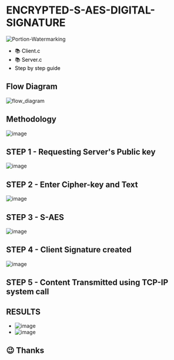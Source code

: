# ENCRYPTED-S-AES-DIGITAL-SIGNATURE
![Portion-Watermarking](https://socialify.git.ci/suva007/ENCRYPTED-S-AES-DIGITAL-SIGNATURE-/image?description=1&descriptionEditable=Client%20server%20communication%20is%20secured%20using%20S-AES%20algorithm%20and%20digitally%20signed%20before%20transmitting.&font=KoHo&language=1&name=1&owner=1&pattern=Floating%20Cogs&theme=Dark)

- <a href="https://github.com/suva007/ENCRYPTED-S-AES-DIGITAL-SIGNATURE-/blob/main/client.c" title="Link to notebook" style="background-color:#FFFFFF;color:#000000;text-decoration:none">📚 Client.c </a>
- <a href="https://github.com/suva007/ENCRYPTED-S-AES-DIGITAL-SIGNATURE-/blob/main/server.c" title="Link to notebook" style="background-color:#FFFFFF;color:#000000;text-decoration:none">📚 Server.c </a>
- <a href="https://github.com/suva007/ENCRYPTED-S-AES-DIGITAL-SIGNATURE-/blob/main/readme.pdf" title="Link to notebook" style="background-color:#FFFFFF;color:#000000;text-decoration:none"> Step by step guide </a>

## Flow Diagram
![flow_diagram](https://user-images.githubusercontent.com/38084433/119720549-b915ad00-be87-11eb-816f-5a6fa27c4b7a.png)

## Methodology
![image](https://user-images.githubusercontent.com/38084433/148695734-eea4e977-ac9c-451e-b1ce-474415c34acb.png)

## STEP 1 - Requesting Server's Public key
![image](https://user-images.githubusercontent.com/38084433/148695348-84db66d5-e301-4e28-87cc-ccd440496076.png)

## STEP 2 - Enter Cipher-key and Text 
![image](https://user-images.githubusercontent.com/38084433/148695499-8f142b98-dadd-4589-94ce-9e5302aaa18b.png)

## STEP 3 - S-AES 
![image](https://user-images.githubusercontent.com/38084433/148695566-f04bf19a-8f90-4e73-89bb-e3e05b4da452.png)

## STEP 4 - Client Signature created
![image](https://user-images.githubusercontent.com/38084433/148695751-357598bd-7213-4328-8b66-711adf0e6a20.png)

## STEP 5 - Content Transmitted using TCP-IP system call

## RESULTS 
- ![image](https://user-images.githubusercontent.com/38084433/148695814-ec094a2b-1286-4d57-980c-4d5c394291f3.png)
- ![image](https://user-images.githubusercontent.com/38084433/148695834-e690824d-498f-46c6-b035-9f5a13eaf9eb.png)
## :wink: Thanks
